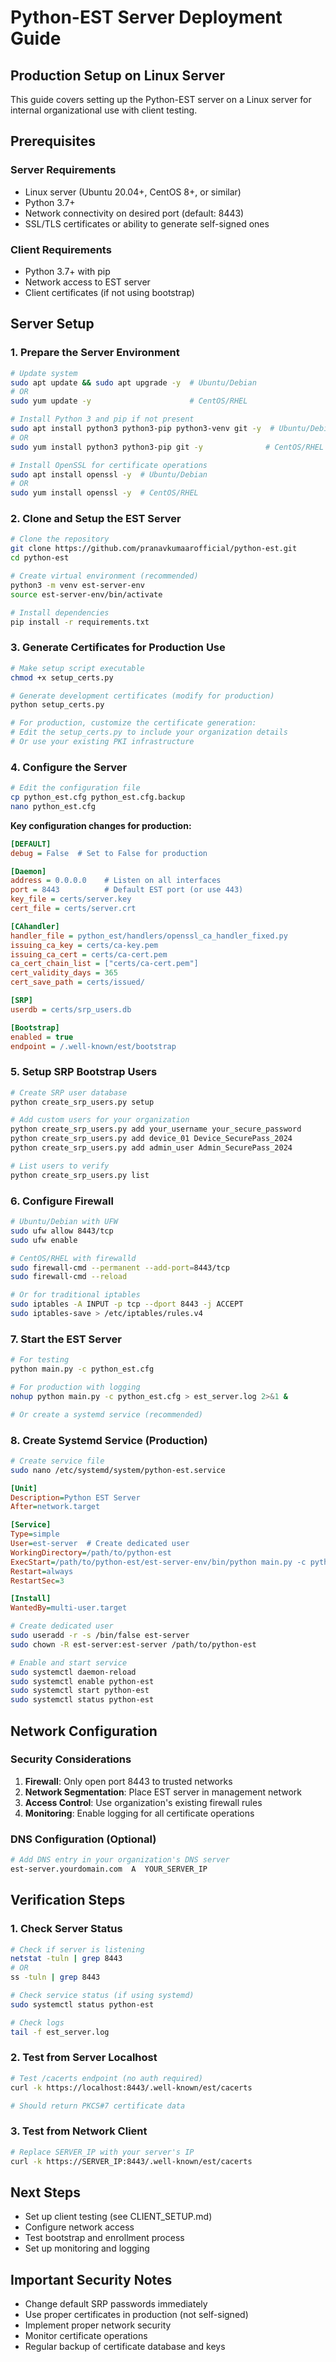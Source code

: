 # Python-EST Server Deployment Guide
## Production Setup on Linux Server

This guide covers setting up the Python-EST server on a Linux server for internal organizational use with client testing.

## Prerequisites

### Server Requirements
- Linux server (Ubuntu 20.04+, CentOS 8+, or similar)
- Python 3.7+
- Network connectivity on desired port (default: 8443)
- SSL/TLS certificates or ability to generate self-signed ones

### Client Requirements
- Python 3.7+ with pip
- Network access to EST server
- Client certificates (if not using bootstrap)

## Server Setup

### 1. Prepare the Server Environment

```bash
# Update system
sudo apt update && sudo apt upgrade -y  # Ubuntu/Debian
# OR
sudo yum update -y                      # CentOS/RHEL

# Install Python 3 and pip if not present
sudo apt install python3 python3-pip python3-venv git -y  # Ubuntu/Debian
# OR
sudo yum install python3 python3-pip git -y              # CentOS/RHEL

# Install OpenSSL for certificate operations
sudo apt install openssl -y  # Ubuntu/Debian
# OR
sudo yum install openssl -y  # CentOS/RHEL
```

### 2. Clone and Setup the EST Server

```bash
# Clone the repository
git clone https://github.com/pranavkumaarofficial/python-est.git
cd python-est

# Create virtual environment (recommended)
python3 -m venv est-server-env
source est-server-env/bin/activate

# Install dependencies
pip install -r requirements.txt
```

### 3. Generate Certificates for Production Use

```bash
# Make setup script executable
chmod +x setup_certs.py

# Generate development certificates (modify for production)
python setup_certs.py

# For production, customize the certificate generation:
# Edit the setup_certs.py to include your organization details
# Or use your existing PKI infrastructure
```

### 4. Configure the Server

```bash
# Edit the configuration file
cp python_est.cfg python_est.cfg.backup
nano python_est.cfg
```

**Key configuration changes for production:**

```ini
[DEFAULT]
debug = False  # Set to False for production

[Daemon]
address = 0.0.0.0    # Listen on all interfaces
port = 8443          # Default EST port (or use 443)
key_file = certs/server.key
cert_file = certs/server.crt

[CAhandler]
handler_file = python_est/handlers/openssl_ca_handler_fixed.py
issuing_ca_key = certs/ca-key.pem
issuing_ca_cert = certs/ca-cert.pem
ca_cert_chain_list = ["certs/ca-cert.pem"]
cert_validity_days = 365
cert_save_path = certs/issued/

[SRP]
userdb = certs/srp_users.db

[Bootstrap]
enabled = true
endpoint = /.well-known/est/bootstrap
```

### 5. Setup SRP Bootstrap Users

```bash
# Create SRP user database
python create_srp_users.py setup

# Add custom users for your organization
python create_srp_users.py add your_username your_secure_password
python create_srp_users.py add device_01 Device_SecurePass_2024
python create_srp_users.py add admin_user Admin_SecurePass_2024

# List users to verify
python create_srp_users.py list
```

### 6. Configure Firewall

```bash
# Ubuntu/Debian with UFW
sudo ufw allow 8443/tcp
sudo ufw enable

# CentOS/RHEL with firewalld
sudo firewall-cmd --permanent --add-port=8443/tcp
sudo firewall-cmd --reload

# Or for traditional iptables
sudo iptables -A INPUT -p tcp --dport 8443 -j ACCEPT
sudo iptables-save > /etc/iptables/rules.v4
```

### 7. Start the EST Server

```bash
# For testing
python main.py -c python_est.cfg

# For production with logging
nohup python main.py -c python_est.cfg > est_server.log 2>&1 &

# Or create a systemd service (recommended)
```

### 8. Create Systemd Service (Production)

```bash
# Create service file
sudo nano /etc/systemd/system/python-est.service
```

```ini
[Unit]
Description=Python EST Server
After=network.target

[Service]
Type=simple
User=est-server  # Create dedicated user
WorkingDirectory=/path/to/python-est
ExecStart=/path/to/python-est/est-server-env/bin/python main.py -c python_est.cfg
Restart=always
RestartSec=3

[Install]
WantedBy=multi-user.target
```

```bash
# Create dedicated user
sudo useradd -r -s /bin/false est-server
sudo chown -R est-server:est-server /path/to/python-est

# Enable and start service
sudo systemctl daemon-reload
sudo systemctl enable python-est
sudo systemctl start python-est
sudo systemctl status python-est
```

## Network Configuration

### Security Considerations
1. **Firewall**: Only open port 8443 to trusted networks
2. **Network Segmentation**: Place EST server in management network
3. **Access Control**: Use organization's existing firewall rules
4. **Monitoring**: Enable logging for all certificate operations

### DNS Configuration (Optional)
```bash
# Add DNS entry in your organization's DNS server
est-server.yourdomain.com  A  YOUR_SERVER_IP
```

## Verification Steps

### 1. Check Server Status
```bash
# Check if server is listening
netstat -tuln | grep 8443
# OR
ss -tuln | grep 8443

# Check service status (if using systemd)
sudo systemctl status python-est

# Check logs
tail -f est_server.log
```

### 2. Test from Server Localhost
```bash
# Test /cacerts endpoint (no auth required)
curl -k https://localhost:8443/.well-known/est/cacerts

# Should return PKCS#7 certificate data
```

### 3. Test from Network Client
```bash
# Replace SERVER_IP with your server's IP
curl -k https://SERVER_IP:8443/.well-known/est/cacerts
```

## Next Steps
- Set up client testing (see CLIENT_SETUP.md)
- Configure network access
- Test bootstrap and enrollment process
- Set up monitoring and logging

## Important Security Notes
- Change default SRP passwords immediately
- Use proper certificates in production (not self-signed)
- Implement proper network security
- Monitor certificate operations
- Regular backup of certificate database and keys